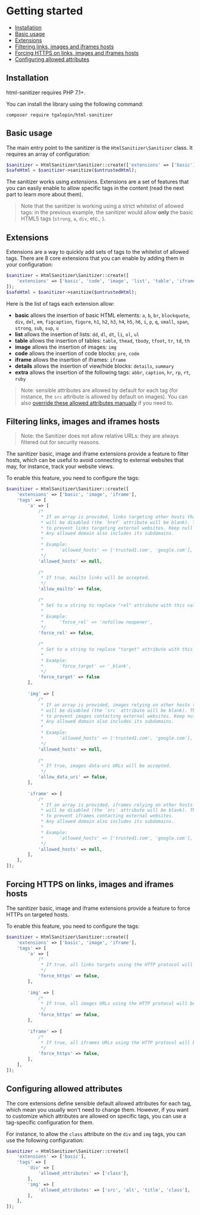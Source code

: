 # Getting started

- [Installation](#installation)
- [Basic usage](#basic-usage)
- [Extensions](#extensions)
- [Filtering links, images and iframes hosts](#filtering-links-images-and-iframes-hosts)
- [Forcing HTTPS on links, images and iframes hosts](#forcing-https-on-links-images-and-iframes-hosts)
- [Configuring allowed attributes](#configuring-allowed-attributes)

## Installation

html-sanitizer requires PHP 7.1+.

You can install the library using the following command:

```
composer require tgalopin/html-sanitizer
```

## Basic usage

The main entry point to the sanitizer is the `HtmlSanitizer\Sanitizer` class. It requires
an array of configuration:

```php
$sanitizer = HtmlSanitizer\Sanitizer::create(['extensions' => ['basic']]);
$safeHtml = $sanitizer->sanitize($untrustedHtml);
```

The sanitizer works using *extensions*. Extensions are a set of features that you can easily
enable to allow specific tags in the content (read the next part to learn more about them). 

> Note that the sanitizer is working using a strict whitelist of allowed tags: in the previous example,
> the sanitizer would allow **only** the basic HTML5 tags (`strong`, `a`, `div`, etc., ).

## Extensions

Extensions are a way to quickly add sets of tags to the whitelist of allowed tags.
There are 8 core extensions that you can enable by adding them in your configuration:

```php
$sanitizer = HtmlSanitizer\Sanitizer::create([
    'extensions' => ['basic', 'code', 'image', 'list', 'table', 'iframe', 'details', 'extra'],
]);
$safeHtml = $sanitizer->sanitize($untrustedHtml);
```

Here is the list of tags each extension allow:

- **basic** allows the insertion of basic HTML elements:
  `a`, `b`, `br`, `blockquote`, `div`, `del`, `em`, `figcaption`, `figure`, `h1`, `h2`, `h3`, `h4`, `h5`, 
  `h6`, `i`, `p`, `q`, `small`, `span`, `strong`, `sub`, `sup`, `u`
- **list** allows the insertion of lists: 
  `dd`, `dl`, `dt`, `li`, `ol`, `ul`
- **table** allows the insertion of tables: 
  `table`, `thead`, `tbody`, `tfoot`, `tr`, `td`, `th`
- **image** allows the insertion of images: `img`
- **code** allows the insertion of code blocks: `pre`, `code`
- **iframe** allows the insertion of iframes: `iframe`
- **details** allows the insertion of view/hide blocks: `details`, `summary`
- **extra** allows the insertion of the following tags: `abbr`, `caption`, `hr`, `rp`, `rt`, `ruby`

> Note: sensible attributes are allowed by default for each tag (for instance, the `src` attribute is
> allowed by default on images). You can also
> [override these allowed attributes manually](#configuring-allowed-attributes) if you need to.

## Filtering links, images and iframes hosts

> Note: the Sanitizer does not allow relative URLs: they are always filtered out for security reasons.

The sanitizer basic, image and iframe extensions provide a feature to filter hosts, which can be useful 
to avoid connecting to external websites that may, for instance, track your website views.

To enable this feature, you need to configure the tags:

```php
$sanitizer = HtmlSanitizer\Sanitizer::create([
    'extensions' => ['basic', 'image', 'iframe'],
    'tags' => [
        'a' => [
            /*
             * If an array is provided, links targeting other hosts than one in this array
             * will be disabled (the `href` attribute will be blank). This can be useful if you want
             * to prevent links targeting external websites. Keep null to allow all hosts.
             * Any allowed domain also includes its subdomains.
             *
             * Example:
             *      'allowed_hosts' => ['trusted1.com', 'google.com'],
             */
            'allowed_hosts' => null,
            
            /*
             * If true, mailto links will be accepted.
             */
            'allow_mailto' => false,

            /*
             * Set to a string to replace "rel" attribute with this value
             *
             * Example:
             *      'force_rel' => 'nofollow noopener',
             */
            'force_rel' => false,

            /*
             * Set to a string to replace "target" attribute with this value
             *
             * Example:
             *      'force_target' => '_blank',
             */
            'force_target' => false
        ],
        
        'img' => [
            /*
             * If an array is provided, images relying on other hosts than one in this array
             * will be disabled (the `src` attribute will be blank). This can be useful if you want
             * to prevent images contacting external websites. Keep null to allow all hosts.
             * Any allowed domain also includes its subdomains.
             *
             * Example:
             *      'allowed_hosts' => ['trusted1.com', 'google.com'],
             */
            'allowed_hosts' => null,
            
            /*
             * If true, images data-uri URLs will be accepted.
             */
            'allow_data_uri' => false,
        ],
        
        'iframe' => [
            /*
             * If an array is provided, iframes relying on other hosts than one in this array
             * will be disabled (the `src` attribute will be blank). This can be useful if you want
             * to prevent iframes contacting external websites.
             * Any allowed domain also includes its subdomains.
             *
             * Example:
             *      'allowed_hosts' => ['trusted1.com', 'google.com'],
             */
            'allowed_hosts' => null,
        ],
    ],
]);
```

## Forcing HTTPS on links, images and iframes hosts

The sanitizer basic, image and iframe extensions provide a feature to force HTTPs on targeted hosts.

To enable this feature, you need to configure the tags:

```php
$sanitizer = HtmlSanitizer\Sanitizer::create([
    'extensions' => ['basic', 'image', 'iframe'],
    'tags' => [
        'a' => [
            /*
             * If true, all links targets using the HTTP protocol will be rewritten to use HTTPS instead.
             */
            'force_https' => false,
        ],
        
        'img' => [
            /*
             * If true, all images URLs using the HTTP protocol will be rewritten to use HTTPS instead.
             */
            'force_https' => false,
        ],
        
        'iframe' => [
            /*
             * If true, all iframes URLs using the HTTP protocol will be rewritten to use HTTPS instead.
             */
            'force_https' => false,
        ],
    ],
]);
```

## Configuring allowed attributes

The core extensions define sensible default allowed attributes for each tag, which mean you usually won't need
to change them. However, if you want to customize which attributes are allowed on specific tags, you can use
a tag-specific configuration for them. 

For instance, to allow the `class` attribute on the `div` and `img` tags, you can use the following configuration:

```php
$sanitizer = HtmlSanitizer\Sanitizer::create([
    'extensions' => ['basic'],
    'tags' => [
        'div' => [
            'allowed_attributes' => ['class'],
        ],
        'img' => [
            'allowed_attributes' => ['src', 'alt', 'title', 'class'],
        ],
    ],
]);
```
